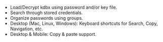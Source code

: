 * Load/Decrypt kdbx using password and/or key file.
* Search through stored credentials.
* Organize passwords using groups.
* Desktop (Mac, Linux, Windows): Keyboard shortcuts for Search, Copy, Navigation, etc.
* Desktop & Mobile: Copy & paste support.
